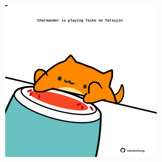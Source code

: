 <!-- built at 08/08/2021, 12:04:32 UTC -->
<p align="center">
  <img width="500" height="500" src="./ReadmeImage.svg">
</p>

